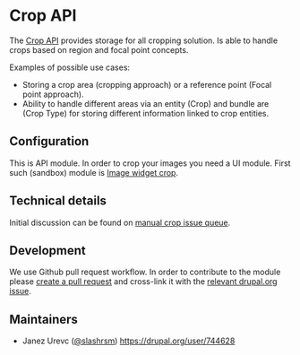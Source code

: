 # Crop API

The [Crop API] provides storage for all cropping solution. Is able to handle crops based on region and focal point concepts.

Examples of possible use cases:
- Storing a crop area (cropping approach) or a reference point (Focal point approach).
- Ability to handle different areas via an entity (Crop) and bundle are (Crop Type) for storing different information linked to crop entities.

[Crop API]: https://www.drupal.org/project/crop

## Configuration

This is API module. In order to crop your images you need a UI module. First such (sandbox) module is [Image widget crop].

[Image widget crop]: https://www.drupal.org/sandbox/woprrr/2571403

## Technical details

Initial discussion can be found on [manual crop issue queue].

[manual crop issue queue]: https://www.drupal.org/node/2368945

## Development

We use Github pull request workflow. In order to contribute to the module please [create a pull request] and cross-link it with the [relevant drupal.org issue].

[relevant drupal.org issue]: https://www.drupal.org/project/issues/crop
[create a pull request]: https://github.com/drupal-media/crop/compare

## Maintainers
- Janez Urevc ([@slashrsm](https://github.com/slashrsm)) https://drupal.org/user/744628
